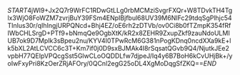 $START$4jWl9+Jx2Q7r9WrFC1RDwGtLLg0rbMCMziSvgrFXQr+W8TDvkTH4Tglx3WjO8FoWZM7zvrjBuY39FSm4ENpIBjfbul68UV39M6NIFc29tdqSgPlhjc54TInlus30r/qIhIngjURPQNcd+Bhj4EZ/oE6rh2zDTVb/ov0Ci8b0fTZmpK354fRfIWbCHLSrgD+PTf9+bNmqQe9OgbXtK/kR2x8ZEHR9ZxupZkf9zauNdoULMIUB7ok9D7MpIk3sBpeu2nu/KYV4I0TPwRcM6G381nPogKDnq0ncdXXa9kE+lk5bXL2AtLCVCC6c3T+Km7if0j0D9sxBJMAk4I8rSqsatQGvb9Q4/NjutkJEe2vpbH77QEIpVPQcgSst5GlwCLoOQDDLfw7djpeJ/Iq4y6B7BoH6kCvUHjBk+/yoIwFxyPri8KzOerZRjAFOry/0QCnl2egG25oDL4XgMoDqgSfZKQ==$END$